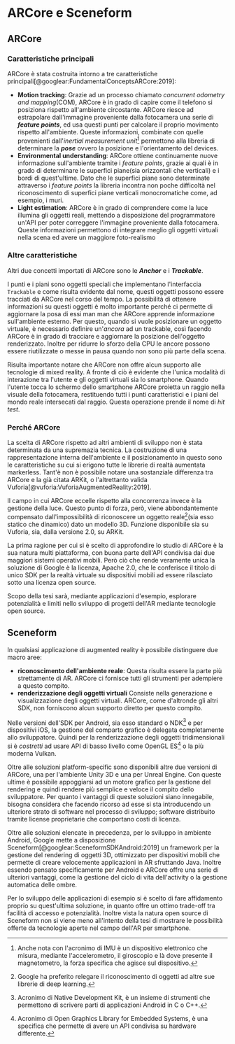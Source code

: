 # ARCore e Sceneform

## ARCore 

### Caratteristiche principali

ARCore è stata costruita intorno a tre caratteristiche principali[@googlear:FundamentalConceptsARCore:2019]:

- **Motion tracking**:
  Grazie ad un processo chiamato *concurrent odometry and mapping*(COM), ARCore è in grado di capire come il telefono si posiziona rispetto all'ambiente circostante.
  ARCore riesce ad estrapolare dall'immagine proveniente dalla fotocamera una serie di ***feature points***, ed usa questi punti per calcolare il proprio movimento rispetto all'ambiente.
  Queste informazioni, combinate con quelle provenienti dall'*inertial measurement unit*[^imu] permettono alla libreria di determinare la ***pose*** ovvero la posizione e l'orientamento del devices.
- **Environmental understanding**:
  ARCore ottiene continuamente nuove informazione sull'ambiente tramite i *feature points*, grazie ai quali è in grado di determinare le superfici piane(sia orizzontali che verticali) e i bordi di quest'ultime.
  Dato che le superfici piane sono determinate attraverso i *feature points* la libreria incontra non poche difficoltà nel riconoscimento di superfici piane verticali monocromatiche come, ad esempio, i muri.
- **Light estimation**:
  ARCore è in grado di comprendere come la luce illumina gli oggetti reali, mettendo a disposizione del programmatore un'API per poter correggere l'immagine proveniente dalla fotocamera.
  Queste informazioni permettono di integrare meglio gli oggetti virtuali nella scena ed avere un maggiore foto-realismo
  
### Altre caratteristiche

Altri due concetti importati di ARCore sono le ***Anchor*** e i ***Trackable***.


I punti e i piani sono oggetti speciali che implementano l'interfaccia `Trackable` e come risulta evidente dal nome, questi oggetti possono essere tracciati da ARCore nel corso del tempo.
La possibilità di ottenere informazioni su questi oggetti è molto importante perché ci permette di aggiornare la posa di essi man man che ARCore apprende informazione sull'ambiente esterno. 
Per questo, quando si vuole posizionare un oggetto virtuale, è necessario definire un'*ancora* ad un trackable, così facendo ARCore è in grado di tracciare e aggiornare la posizione dell'oggetto renderizzato.
Inoltre per ridurre lo sforzo della CPU le ancore possono essere riutilizzate o messe in pausa quando non sono più parte della scena.
  
Risulta importante notare che ARCore non offre alcun supporto alle tecnologie di mixed reality.
A fronte di ciò è evidente che l'unica modalità di interazione tra l'utente e gli oggetti virtuali sia lo smartphone.
Quando l'utente tocca lo schermo dello smartphone ARCore proietta un raggio nella visuale della fotocamera, restituendo tutti i punti caratteristici e i piani del mondo reale intersecati dal raggio.
Questa operazione prende il nome di *hit test*.

### Perché ARCore

La scelta di ARCore rispetto ad altri ambienti di sviluppo non è stata determinata da una supremazia tecnica.
La costruzione di una rappresentazione interna dell'ambiente e il posizionamento in questo sono le caratteristiche su cui si erigono tutte le librerie di realtà aumentata markerless.
Tant'è non è possibile notare una sostanziale differenza tra ARCore e la già citata ARKit, o l'altrettanto valida Vuforia[@vuforia:VuforiaAugmentedReality:2019].

Il campo in cui ARCore eccelle rispetto alla concorrenza invece è la gestione della luce.
Questo punto di forza, però, viene abbondantemente compensato dall'impossibilità di riconoscere un oggetto reale[^image-recognition](sia esso statico che dinamico) dato un modello 3D.
Funzione disponibile sia su Vuforia, sia, dalla versione 2.0, su ARKit.

La prima ragione per cui si è scelto di approfondire lo studio di ARCore è la sua natura multi piattaforma, con buona parte dell'API condivisa dai due maggiori sistemi operativi mobili.
Però ciò che rende veramente unica la soluzione di Google è la licenza, Apache 2.0, che le conferisce il titolo di unico SDK per la realtà virtuale su dispositivi mobili ad essere rilasciato sotto una licenza open source.

Scopo della tesi sarà, mediante applicazioni d'esempio, esplorare potenzialità e limiti nello sviluppo di progetti dell'AR mediante tecnologie open source.

## Sceneform

In qualsiasi applicazione di augmented reality è possibile distinguere due macro aree:

- **riconoscimento dell'ambiente reale**:
  Questa risulta essere la parte più strettamente di AR.
  ARCore ci fornisce tutti gli strumenti per adempiere a questo compito.
- **renderizzazione degli oggetti virtuali**
  Consiste nella generazione e visualizzazione degli oggetti virtuali.
  ARCore, come d'altronde gli altri SDK, non forniscono alcun supporto diretto per questo compito.

Nelle versioni dell'SDK per Android, sia esso standard o NDK[^ndk] e per dispositivi iOS, la gestione del comparto grafico è delegata completamente allo sviluppatore.
Quindi per la renderizzazione degli oggetti tridimensionali si è *costretti* ad usare API di basso livello come OpenGL ES[^opengl] o la più moderna Vulkan.

Oltre alle soluzioni platform-specific sono disponibili altre due versioni di ARCore, una per l'ambiente Unity 3D e una per Unreal Engine.
Con queste ultime è possibile appoggiarsi ad un motore grafico per la gestione del rendering e quindi rendere più semplice e veloce il compito dello sviluppatore.
Per quanto i vantaggi di queste soluzioni siano innegabile, bisogna considera che facendo ricorso ad esse si sta introducendo un ulteriore strato di software nel processo di sviluppo;
software distribuito tramite license proprietarie che comportano costi di licenza.

Oltre alle soluzioni elencate in precedenza, per lo sviluppo in ambiente Android, Google mette a disposizione Sceneform[@googlear:SceneformSDKAndroid:2019] un framework per la gestione del rendering di oggetti 3D, ottimizzato per dispositivi mobili che permette di creare velocemente applicazioni in AR sfruttando Java.
Inoltre essendo pensato specificamente per Android e ARCore offre una serie di ulteriori vantaggi, come la gestione del ciclo di vita dell'activity o la gestione automatica delle ombre.

Per lo sviluppo delle applicazioni di esempio si è scelto di fare affidamento proprio su quest'ultima  soluzione, in quanto offre un ottimo trade-off tra facilità di accesso e potenzialità.
Inoltre vista la natura open source di Sceneform non si viene meno all'intento della tesi di mostrare le possibilità offerte da tecnologie aperte nel campo dell'AR per smartphone.

[^image-recognition]: Google ha preferito relegare il riconoscimento di oggetti ad altre sue librerie  di deep learning.
[^imu]: Anche nota con l'acronimo di IMU è un dispositivo elettronico che misura, mediante l'accelerometro, il giroscopio e là dove presente il magnetometro, la forza specifica che agisce sul dispositivo.
[^ndk]: Acronimo di Native Development Kit, è un insieme di strumenti che permettono di scrivere parti di applicazioni Android in C o C++.
[^opengl]: Acronimo di Open Graphics Library for Embedded Systems, è una specifica che permette di avere un API condivisa su hardware differente.
